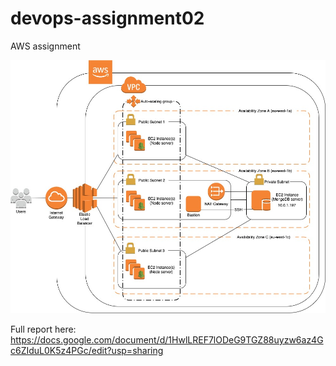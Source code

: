 # devops-assignment02
AWS assignment

![Architecture Diagram](https://github.com/kento-mc/devops-assignment02/blob/master/A02%20diagram.jpg)

Full report here: https://docs.google.com/document/d/1HwlLREF7lODeG9TGZ88uyzw6az4Gc6ZIduL0K5z4PGc/edit?usp=sharing
